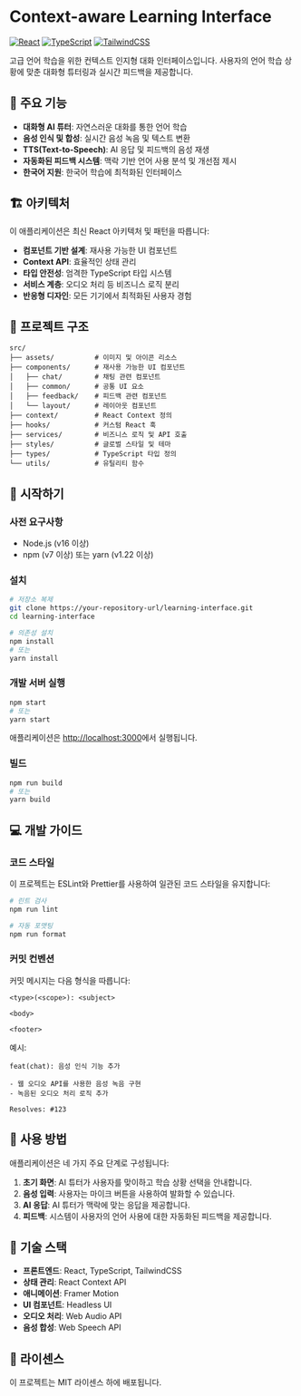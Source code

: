 # Context-aware Learning Interface

[![React](https://img.shields.io/badge/React-18.3.1-61DAFB?logo=react)](https://reactjs.org/)
[![TypeScript](https://img.shields.io/badge/TypeScript-4.9.5-3178C6?logo=typescript)](https://www.typescriptlang.org/)
[![TailwindCSS](https://img.shields.io/badge/TailwindCSS-3.3.6-06B6D4?logo=tailwindcss)](https://tailwindcss.com/)

고급 언어 학습을 위한 컨텍스트 인지형 대화 인터페이스입니다. 사용자의 언어 학습 상황에 맞춘 대화형 튜터링과 실시간 피드백을 제공합니다.

## 🌟 주요 기능

- **대화형 AI 튜터**: 자연스러운 대화를 통한 언어 학습
- **음성 인식 및 합성**: 실시간 음성 녹음 및 텍스트 변환
- **TTS(Text-to-Speech)**: AI 응답 및 피드백의 음성 재생
- **자동화된 피드백 시스템**: 맥락 기반 언어 사용 분석 및 개선점 제시
- **한국어 지원**: 한국어 학습에 최적화된 인터페이스

## 🏗️ 아키텍처

이 애플리케이션은 최신 React 아키텍처 및 패턴을 따릅니다:

- **컴포넌트 기반 설계**: 재사용 가능한 UI 컴포넌트
- **Context API**: 효율적인 상태 관리
- **타입 안전성**: 엄격한 TypeScript 타입 시스템
- **서비스 계층**: 오디오 처리 등 비즈니스 로직 분리
- **반응형 디자인**: 모든 기기에서 최적화된 사용자 경험

## 📁 프로젝트 구조

```
src/
├── assets/          # 이미지 및 아이콘 리소스
├── components/      # 재사용 가능한 UI 컴포넌트
│   ├── chat/        # 채팅 관련 컴포넌트
│   ├── common/      # 공통 UI 요소
│   ├── feedback/    # 피드백 관련 컴포넌트
│   └── layout/      # 레이아웃 컴포넌트
├── context/         # React Context 정의
├── hooks/           # 커스텀 React 훅
├── services/        # 비즈니스 로직 및 API 호출
├── styles/          # 글로벌 스타일 및 테마
├── types/           # TypeScript 타입 정의
└── utils/           # 유틸리티 함수
```

## 🚀 시작하기

### 사전 요구사항

- Node.js (v16 이상)
- npm (v7 이상) 또는 yarn (v1.22 이상)

### 설치

```bash
# 저장소 복제
git clone https://your-repository-url/learning-interface.git
cd learning-interface

# 의존성 설치
npm install
# 또는
yarn install
```

### 개발 서버 실행

```bash
npm start
# 또는
yarn start
```

애플리케이션은 [http://localhost:3000](http://localhost:3000)에서 실행됩니다.

### 빌드

```bash
npm run build
# 또는
yarn build
```

## 💻 개발 가이드

### 코드 스타일

이 프로젝트는 ESLint와 Prettier를 사용하여 일관된 코드 스타일을 유지합니다:

```bash
# 린트 검사
npm run lint

# 자동 포맷팅
npm run format
```

### 커밋 컨벤션

커밋 메시지는 다음 형식을 따릅니다:

```
<type>(<scope>): <subject>

<body>

<footer>
```

예시:
```
feat(chat): 음성 인식 기능 추가

- 웹 오디오 API를 사용한 음성 녹음 구현
- 녹음된 오디오 처리 로직 추가

Resolves: #123
```

## 📱 사용 방법

애플리케이션은 네 가지 주요 단계로 구성됩니다:

1. **초기 화면**: AI 튜터가 사용자를 맞이하고 학습 상황 선택을 안내합니다.
2. **음성 입력**: 사용자는 마이크 버튼을 사용하여 발화할 수 있습니다.
3. **AI 응답**: AI 튜터가 맥락에 맞는 응답을 제공합니다.
4. **피드백**: 시스템이 사용자의 언어 사용에 대한 자동화된 피드백을 제공합니다.

## 🔧 기술 스택

- **프론트엔드**: React, TypeScript, TailwindCSS
- **상태 관리**: React Context API
- **애니메이션**: Framer Motion
- **UI 컴포넌트**: Headless UI
- **오디오 처리**: Web Audio API
- **음성 합성**: Web Speech API

## 📄 라이센스

이 프로젝트는 MIT 라이센스 하에 배포됩니다.
